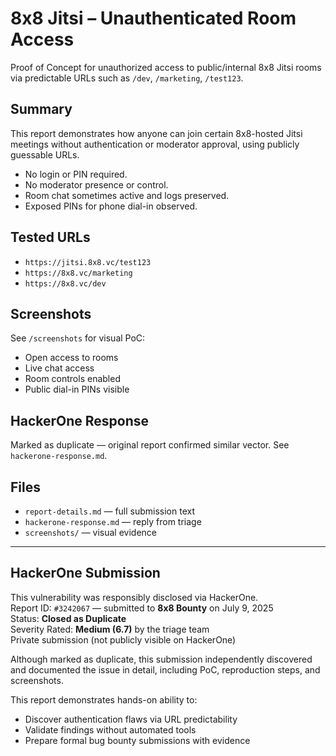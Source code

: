 # 8x8 Jitsi – Unauthenticated Room Access

Proof of Concept for unauthorized access to public/internal 8x8 Jitsi rooms via predictable URLs such as `/dev`, `/marketing`, `/test123`.

##  Summary

This report demonstrates how anyone can join certain 8x8-hosted Jitsi meetings without authentication or moderator approval, using publicly guessable URLs.

- No login or PIN required.
- No moderator presence or control.
- Room chat sometimes active and logs preserved.
- Exposed PINs for phone dial-in observed.

##  Tested URLs

- `https://jitsi.8x8.vc/test123`
- `https://8x8.vc/marketing`
- `https://8x8.vc/dev`

##  Screenshots

See `/screenshots` for visual PoC:
- Open access to rooms
- Live chat access
- Room controls enabled
- Public dial-in PINs visible

##  HackerOne Response

Marked as duplicate — original report confirmed similar vector. See `hackerone-response.md`.

##  Files

- `report-details.md` — full submission text
- `hackerone-response.md` — reply from triage
- `screenshots/` — visual evidence

---

##  HackerOne Submission

 This vulnerability was responsibly disclosed via HackerOne.  
 Report ID: `#3242067` — submitted to **8x8 Bounty** on July 9, 2025  
 Status: **Closed as Duplicate**  
 Severity Rated: **Medium (6.7)** by the triage team  
 Private submission (not publicly visible on HackerOne)

Although marked as duplicate, this submission independently discovered and documented the issue in detail, including PoC, reproduction steps, and screenshots.

 This report demonstrates hands-on ability to:
- Discover authentication flaws via URL predictability
- Validate findings without automated tools
- Prepare formal bug bounty submissions with evidence
